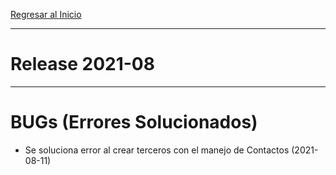 [Regresar al Inicio](../README.md)

---
# Release 2021-08

---
# BUGs (Errores Solucionados)

- Se soluciona error al crear terceros con el manejo de Contactos (2021-08-11)

